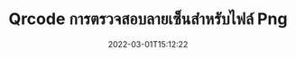---
############################# Static ############################
layout: "auto-gen-signature"
date: 2022-03-01T15:12:22
draft: false
operation: Verify
signaturetype: Qrcode
fileformat: Png
productName: .NET
lang: th
productCode: net
otherformats: pdf doc docx docm dot dotm dotx odt ott rtf xls xlsx xlsm xlsb csv ods ots xltx xltm ppt pptx pps ppsx odp otp potx potm pptm ppsm png jpg bmp gif tiff svg webp wmf
breadcrumb: Put Qrcode signature on Png for C#

############################# Head ############################
head_title: "การตรวจสอบลายเซ็น Qrcode สำหรับไฟล์ Png ผ่าน C#"
head_description: "ใช้โค้ด .NET เพียงไม่กี่บรรทัดเพื่อยืนยันเอกสาร Png และลายเซ็น Qrcode"

############################# Header ############################
title: "Qrcode การตรวจสอบลายเซ็นสำหรับไฟล์ Png"
description: "API สำหรับ .NET ให้โอกาสในการตรวจสอบลายเซ็น Qrcode ที่เอกสาร Png การยืนยันลายเซ็นอิเล็กทรอนิกส์ภายในเอกสาร Png ของคุณอาจดำเนินการได้อย่างรวดเร็วและง่ายดาย"
bg_image: "https://cms.admin.containerize.com/templates/aspose/App_Themes/V3/images/bg/header1.png"
bg_overlay: false
button:
    enable: true

############################# SubMenu ############################
submenu:
    enable: true

    left:
        img_alt: "GroupDocs.Signature for .NET"
        image: "https://cms.admin.containerize.com/templates/groupdocs/images/product-logos/90x90-noborder/groupdocs-signature-net.png"
        product: "GroupDocs.Signature"
        platform: ".NET"



############################# About ############################
about:
    enable: true
    title: "ค้นพบคุณสมบัติ API ใหม่ของ GroupDocs.Signature for .NET"
    content: |
        [GroupDocs.Signature for .NET](https://products.groupdocs.com/signature/net/) API มีวิธีมากมายในการประมวลผลเอกสารรูปแบบต่างๆ โดยใช้ลายเซ็นอิเล็กทรอนิกส์ รองรับลายเซ็นดิจิทัลหลายประเภท เช่น ข้อความ รูปภาพ ใบรับรองดิจิทัล บาร์โค้ด คิวอาร์โค้ด แสตมป์ หรือเมตาดาต้า ลูกค้าสามารถเพิ่ม ลบ แก้ไข ตรวจสอบหรือค้นหาลายเซ็นดิจิทัลได้ที่ PDF, เอกสาร MS Word, สมุดงาน MS Excel, งานนำเสนอ MS PowerPoint, ไฟล์ Adobe Photoshop และรูปแบบภาพต่างๆ มีฟีเจอร์และการตั้งค่าเพิ่มเติมมากมายที่น่าอัศจรรย์
    

############################# Steps ############################
steps:
    enable: true
    title_left: "วิธีตรวจสอบลายเซ็น Qrcode ในเอกสาร Png ของคุณ"
    content_left: |
        [GroupDocs.Signature for .NET](https://products.groupdocs.com/signature/net/) มีคุณลักษณะที่เป็นประโยชน์ เช่น การตรวจสอบลายเซ็น Qrcode ที่วางไว้ในเอกสาร Png ใช้โอกาสนี้โดยไม่ต้องติดตั้งโค้ดเพิ่มเติม
        
        * ประการแรก สร้างอินสแตนซ์คลาส Signature ให้เป็นพาธพารามิเตอร์ Constructor ไปยังเอกสารที่ควรได้รับการตรวจสอบ
        * ประการที่สอง สร้างวัตถุ VerifyOptions ใหม่และตั้งค่าคุณสมบัติที่จำเป็นทั้งหมด
        * สุดท้าย เรียกใช้เมธอด Verify วัตถุของ Signature ผ่านอินสแตนซ์ VerifyOptions
        * จากนั้นประมวลผลผลการตรวจสอบ

    title_right: "ความต้องการของระบบ"
    content_right: |
        GroupDocs.Signature for .NET ได้รับการสนับสนุนบนแพลตฟอร์มและระบบปฏิบัติการหลักทั้งหมด ก่อนดำเนินการโค้ดด้านล่าง โปรดตรวจสอบให้แน่ใจว่าคุณได้ติดตั้งข้อกำหนดเบื้องต้นต่อไปนี้ไว้ในระบบของคุณแล้ว

        * ระบบปฏิบัติการ: Microsoft Windows, Linux, MacOS
        * สภาพแวดล้อมการพัฒนา: Microsoft Visual Studio, Xamarin, MonoDevelop
        * Frameworks: .NET Framework, .NET Standard, .NET Core, Mono
        * ดาวน์โหลด GroupDocs.Signature for .NET เวอร์ชันล่าสุดจาก [Nuget](https://www.nuget.org/packages/groupdocs.signature)
         
    code: |
        ```csharp    
                
        // Set up input Png file
        string filePath = "input.png";

        // Instantiate Signature for input file
        using (GroupDocs.Signature.Signature signature = new GroupDocs.Signature.Signature(filePath))
        {
                //Provide verification options
                QrCodeVerifyOptions options = new QrCodeVerifyOptions()
                {
                    // process only first page
                    PagesSetup = new PagesSetup() { FirstPage = true },
                    AllPages = false,
                    // set up text match type
                    MatchType = TextMatchType.StartsWith,
                    // specify text pattern to search
                    Text = "QrCode text",
                };

                // Verify document signatures
                VerificationResult result = signature.Verify(options);

                //process result
                if (result.IsValid)
                {
                    //..
                }
        }

        ```

############################# Demos ############################
demos:
    enable: true
    title: "การลงนามด้วยลายเซ็น Qrcode การสาธิตสด"
    content: |
       เพิ่มลายเซ็นอิเล็กทรอนิกส์ต่างๆ ลงในไฟล์ Png โดยไปที่เว็บไซต์ [GroupDocs.Signature App](https://products.groupdocs.app/signature/family)          

############################# More Formats ############################
more_formats:
    enable: true
    title: "ตรวจสอบลายเซ็น Qrcode อื่นๆ โดยใช้ C#"
    content: |
        "การตรวจสอบลายเซ็นอิเล็กทรอนิกส์ที่อยู่ในเอกสารต่างๆ ตรวจสอบคุณภาพของลายเซ็นในรูปแบบไฟล์ยอดนิยมดังที่แสดงด้านล่าง"
    format: 
       
       
back_to_top:
    enable: true
---